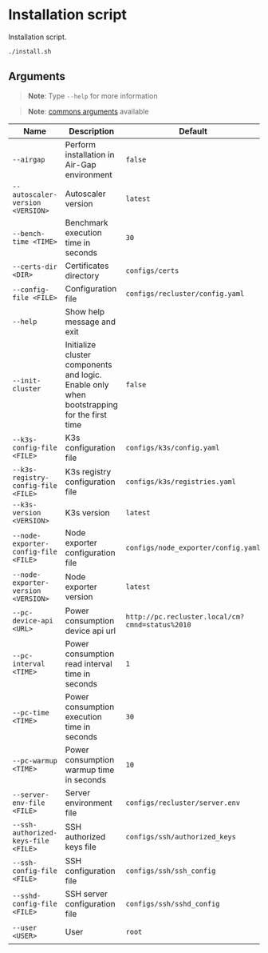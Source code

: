 # Installation script

Installation script.

```sh
./install.sh
```

## Arguments

> **Note**: Type `--help` for more information

> **Note**: [commons arguments](../scripts/README.md#commons-arguments) available

| **Name**                             | **Description**                                                                            | **Default**                                     | **Values**                |
| ------------------------------------ | ------------------------------------------------------------------------------------------ | ----------------------------------------------- | ------------------------- |
| `--airgap`                           | Perform installation in Air-Gap environment                                                | `false`                                         |
| `--autoscaler-version <VERSION>`     | Autoscaler version                                                                         | `latest`                                        | Any Autoscaler version    |
| `--bench-time <TIME>`                | Benchmark execution time in seconds                                                        | `30`                                            | Any positive number       |
| `--certs-dir <DIR>`                  | Certificates directory                                                                     | `configs/certs`                                 | Any valid directory       |
| `--config-file <FILE>`               | Configuration file                                                                         | `configs/recluster/config.yaml`                 | Any valid file            |
| `--help`                             | Show help message and exit                                                                 |
| `--init-cluster`                     | Initialize cluster components and logic. Enable only when bootstrapping for the first time | `false`                                         |
| `--k3s-config-file <FILE>`           | K3s configuration file                                                                     | `configs/k3s/config.yaml`                       | Any valid file            |
| `--k3s-registry-config-file <FILE>`  | K3s registry configuration file                                                            | `configs/k3s/registries.yaml`                   | Any valid file            |
| `--k3s-version <VERSION>`            | K3s version                                                                                | `latest`                                        | Any K3s version           |
| `--node-exporter-config-file <FILE>` | Node exporter configuration file                                                           | `configs/node_exporter/config.yaml`             | Any valid file            |
| `--node-exporter-version <VERSION>`  | Node exporter version                                                                      | `latest`                                        | Any Node exporter version |
| `--pc-device-api <URL>`              | Power consumption device api url                                                           | `http://pc.recluster.local/cm?cmnd=status%2010` | Any valid URL             |
| `--pc-interval <TIME>`               | Power consumption read interval time in seconds                                            | `1`                                             | Any positive number       |
| `--pc-time <TIME>`                   | Power consumption execution time in seconds                                                | `30`                                            | Any positive number       |
| `--pc-warmup <TIME>`                 | Power consumption warmup time in seconds                                                   | `10`                                            | Any positive number       |
| `--server-env-file <FILE>`           | Server environment file                                                                    | `configs/recluster/server.env`                  | Any valid file            |
| `--ssh-authorized-keys-file <FILE>`  | SSH authorized keys file                                                                   | `configs/ssh/authorized_keys`                   | Any valid file            |
| `--ssh-config-file <FILE>`           | SSH configuration file                                                                     | `configs/ssh/ssh_config`                        | Any valid file            |
| `--sshd-config-file <FILE>`          | SSH server configuration file                                                              | `configs/ssh/sshd_config`                       | Any valid file            |
| `--user <USER>`                      | User                                                                                       | `root`                                          | Any valid user            |
